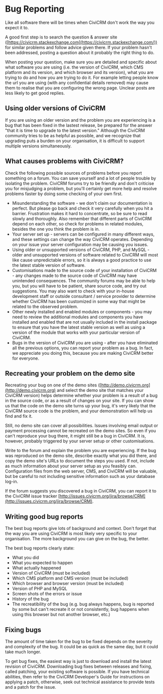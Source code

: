 Bug Reporting
=============

Like all software there will be times when CiviCRM
don't work the way you expect it to.

A good first step is to search the question & answer site
([https://civicrm.stackexchange.com](https://civicrm.stackexchange.com/)) for similar
problems and follow advice given there. If your problem hasn't been
addressed, posting a question about it probably the right thing to do.

When posting your question, make sure you are
detailed and specific about what software you are using (i.e. the
version of CiviCRM, which CMS platform and its version, and which
browser and its version), what you are trying to do and how you are
trying to do it. For example letting people know the url you are using
(with any confidential details removed) may cause them to realise that
you are configuring the wrong page. Unclear posts are less likely to get
good replies.

Using older versions of CiviCRM
-------------------------------

If you are using an older version and the problem you are experiencing
is a bug that has been fixed in the lastest release, be prepared for the
answer "that it is time to upgrade to the latest version." Although the
CiviCRM community tries to be as helpful as possible, and we recognize
that upgrading puts a burden on your organisation, it is difficult to
support multiple versions simultaneously.

What causes problems with CiviCRM?
----------------------------------

Check the following possible sources of problems before you report
something on a forum. You can save yourself and a lot of people trouble
by isolating the problem. CiviCRM forums try to be friendly and don't
criticise you for misjudging a problem, but you'll certainly get more
help and resolve problems faster by doing some checking of your own
first.

-   Misunderstanding the software - we don't claim our documentation is
    perfect. But please go back and check it very carefully when you hit
    a barrier. Frustration makes it hard to concentrate, so be sure to
    read slowly and thoroughly. Also remember that different parts of
    CiviCRM depend on each other, so check for problems in related
    modules, besides the one you think the problem is in.
-   Your server set up - servers can be configured in many different
    ways, and these settings can change the way CiviCRM operates.
    Depending on your issue your server configuration may be causing you
    issues.
-   Using older or unsupported versions of CiviCRM, PHP, and MySQL -
    older and unsupported versions of software related to CiviCRM will
    most like cause unpredictable errors, so it is always a good
    practice to use the latest stable version of software.
-   Customisations made to the source code of your installation of
    CiviCRM - any changes made to the source code of CiviCRM may have
    unintended consequences. The community forums may be able to help
    you, but you will have to be patient, share source code, and try out
    suggestions. You may also want to check with your in-house
    development staff or outside consultant / service provider to
    determine whether CiviCRM has been customized in some way that might
    be related to the observed problem.
-   Other newly installed and enabled modules or components - you may
    need to review the additional modules and components you have
    installed and enabled that are not usually included in the install
    package to ensure that you have the latest stable version as well as
    using a ver[](javascript:void(0))sion of the module that works with
    your particular version of CiviCRM.
-   Bugs in the version of CiviCRM you are using - after you have
    eliminated all the previous options, you can report your problem as
    a bug. In fact, we appreciate you doing this, because you are making
    CiviCRM better for everyone.

Recreating your problem on the demo site
----------------------------------------

Recreating your bug on one of the demo sites
([http://demo.civicrm.org](http://demo.civicrm.org) and select the demo
site that matches your CiviCRM version) helps determine whether your
problem is a result of a bug in the source code, or as a result of
changes on your site. If you can show us that the code on the demo site
turns up your bug, it's very likely that the CiviCRM source code is the
problem, and your demonstration will help us find and fix it.

Still, no demo site can cover all possibilities. Issues involving email
output or payment processing cannot be recreated on the demo sites. So
even if you can't reproduce your bug there, it might still be a bug in
CiviCRM. It is, however, probably triggered by your server setup or
other customisations.

Write to the forum and explain the problem you are experiencing. If the
bug was reproduced on the demo site, describe exactly what you did
there, and copy the demo site's URLs to document the steps you used. If
not, include as much information about your server setup as you feasibly
can. Configuration files from the web server, CMS, and CiviCRM will be
valuable, but be careful to not including sensitive information such as
your database log-in.

If the forum suggests you discovered a bug in CiviCRM, you can report it
to the CiviCRM issue tracker
[](http://issues.civicrm.org/jira/browse/CRM)[http://issues.civicrm.org/jira/browse/CRM](http://issues.civicrm.org/jira/browse/CRM).

Writing good bug reports
------------------------

The best bug reports give lots of background and context. Don't forget
that the way you are using CiviCRM is most likely very specific to your
organisation. The more background you can give on the bug, the better.

The best bug reports clearly state:

-   What you did
-   What you expected to happen
-   What actually happened
-   Version of CiviCRM (must be included) 
-   Which CMS platform and CMS version (must be included)
-   Which browser and browser version (must be included)
-   Version of PHP and MySQL
-   Screen shots of the errors or issue
-   History of the bug
-   The recreatibility of the bug (e.g. bug always happens, bug is
    reported by some but can't recreate it or not consistently, bug
    happens when using this browser but not another browser, etc.)

Fixing bugs
-----------

The amount of time taken for the bug to be fixed depends on the severity
and complexity of the bug. It could be as quick as the same day, but it
could take much longer.

To get bug fixes, the easiest way is just to download and install the
latest revision of CiviCRM. Downloading bug fixes between releases and
fixing, called patching, your existing software is possible. If you have
technical abilities, then refer to the CiviCRM Developer's Guide for
instructions on applying a patch, otherwise, seek out technical
assistance to provide tests and a patch for the issue.
